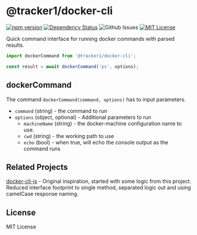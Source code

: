 # @tracker1/docker-cli

[![npm version](https://img.shields.io/github/package-json/v/tracker1/node-docker-cli)](https://www.npmjs.com/package/@tracker1/docker-cli) 
[![Dependency Status](https://img.shields.io/librariesio/release/npm/@tracker1/docker-cli)](https://libraries.io/npm/@tracker1/docker-cli)
![Github Issues](https://img.shields.io/github/issues/tracker1/node-docker-cli?style=plastic) 
[![MIT License](https://img.shields.io/github/license/tracker1/node-docker-cli)](./LICENSE)

<!-- [![Actions Status](https://github.com/tracker1/node-docker-cli/workflows/Tests/badge.svg)](https://github.com/tracker1/node-docker-cli/actions) -->
<!--[![Code Coverage](https://img.shields.io/coveralls/github/tracker1/node-docker-cli)](https://github.com/tracker1/node-docker-cli) -->


Quick command interface for running docker commands with parsed results.

```js
import dockerCommand from '@tracker1/docker-cli';

const result = await dockerCommand('ps', options);
```

## dockerCommand

The command `dockerCommand(command, options)` has to input parameters.

* `command` (string) - the command to run
* `options` (object, optional) - Additional parameters to run
  * `machineName` (string) - the docker-machine configuration name to use.
  * `cwd` (string) - the working path to use
  * `echo` (bool) - when true, will echo the console output as the command runs

## Related Projects

[docker-cli-js](https://github.com/Quobject/docker-cli-js) - Original inspiration, started with some logic from this project. Reduced interface footprint to single method, separated logic out and using camelCase response naming.

## License

MIT License

